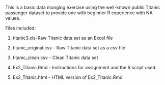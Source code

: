 This is a basic data munging exercise using the well-known public Titanic passenger dataset to provide one with beginner R experience with NA values.

Files included:

1. titanic3.xls-Raw Titanic data set as an Excel file

2. titanic_original.csv - Raw Titanic data set as a csv file

3. titanic_clean.csv  - Clean Titanic data set

4. Ex2_Titanic.Rmd - Instructions for assignment and the R script used.

5. Ex2_Titanic.html - HTML version of Ex2_Titanic.Rmd
